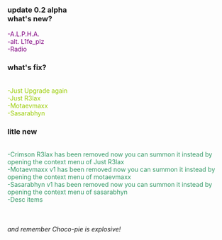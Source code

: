 <h3>update 0.2 alpha<br />what's new?</h3>
<p><span style="color: #800080;">-A.L.P.H.A.</span><br /><span style="color: #800080;">-alt. L1fe_plz</span><br /><span style="color: #800080;">-Radio</span></p>
<h3>what's fix?</h3>
<p><br /><span style="color: #99cc00;">-Just Upgrade again</span><br /><span style="color: #99cc00;">-Just R3lax</span><br /><span style="color: #99cc00;">-Motaevmaxx</span><br /><span style="color: #99cc00;">-Sasarabhyn</span></p>
<h3>litle new</h3>
<p><br /><span style="color: #339966;">-Crimson R3lax has been removed now you can summon it instead by opening the context menu of Just R3lax</span><br /><span style="color: #339966;">-Motaevmaxx v1 has been removed now you can summon it instead by opening the context menu of motaevmaxx</span><br /><span style="color: #339966;">-Sasarabhyn v1 has been removed now you can summon it instead by opening the context menu of sasarabhyn</span><br /><span style="color: #339966;">-Desc items</span></p>
<p>&nbsp;</p>
<h6>and remember Choco-pie is explosive!</h6>
